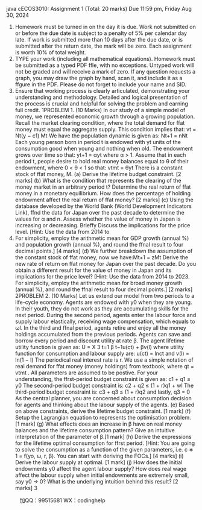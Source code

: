 java cECOS3010: Assignment 1 (Total: 20 marks) Due 11:59 pm, Friday Aug
30, 2024
1. Homework must be turned in on the day it is due. Work not submitted on
or before the due date is subject to a penalty of 5% per calendar day late. If work
is submitted more than 10 days after the due date, or is submitted after the return
date, the mark will be zero. Each assignment is worth 10% of total weight.
2. TYPE your work (including all mathematical equations). Homework
must be submitted as a typed PDF ffle, with no exceptions. Untyped work will not
be graded and will receive a mark of zero. If any question requests a graph, you may
draw the graph by hand, scan it, and include it as a ffgure in the PDF. Please do not
forget to include your name and SID.
3. Ensure that working process is clearly articulated, demonstrating your understanding
 and methodology. Detailed and logical presentation of the process is crucial
and helpful for solving the problem and earning full credit.
1PROBLEM 1. (10 Marks) In our study of a simple model of money, we represented
 economic growth through a growing population. Recall the market clearing
condition, where the total demand for ffat money must equal the aggregate supply.
This condition implies that:
vt =
Nt(y − c1)
Mt
We have the population dynamic is given as:
Nt+1 = nNt
Each young person born in period t is endowed with yt units of the consumption
good when young and nothing when old. The endowment grows over time so that:
yt+1 = αyt
where α > 1. Assume that in each period t, people desire to hold real money
balances equal to θ of their endowment, where 0 < θ < 1 so that:
vtmt = θyt
There is a constant stock of ffat money, M.
(a) Derive the lifetime budget constraint. [2 marks]
(b) What is the condition that represents the clearing of the money market in an
arbitrary period t? Determine the real return of ffat money in a monetary equilibrium.
How does the percentage of holding endowment affect the real return of ffat money?
[2 marks]
(c) Using the database developed by the World Bank (World Development Indicators
 Link), ffnd the data for Japan over the past decade to determine the values
for α and n. Assess whether the value of money in Japan is increasing or decreasing.
Brieffy Discuss the implications for the price level. [Hint: Use the data from 2014 to
2023. For simplicity, employ the arithmetic mean for GDP growth (annual %) and
population growth (annual %), and round the ffnal result to four decimal points.] [4
marks]
(d) We further breakdown the assumption of the constant stock of ffat money,
now we have:Mt+1 = zMt
Derive the new rate of return on ffat money for Japan over the past decade. Do
you obtain a different result for the value of money in Japan and its implications for
the price level? [Hint: Use the data from 2014 to 2023. For simplicity, employ the
arithmetic mean for broad money growth (annual %), and round the ffnal result to
four decimal points.] [2 marks]
2PROBLEM 2. (10 Marks) Let us extend our model from two periods to a
life-cycle economy. Agents are endowed with y0 when they are young. In their youth,
they do not work as they are accumulating skills for the next period. During the
second period, agents enter the labour force and supply labour elastically, receiving
wage compensation, which equals to ωl. In the third and ffnal period, agents retire
and enjoy all the money holdings accumulated from the previous periods. Agents
can save and borrow every period and discount utility at rate β. The agent lifetime
utility function is given as:
U =
X
3
t=1
β
t−1u(ct) + βv(l)
where utility function for consumption and labour supply are:
u(ct) = lnct
and
v(l) = ln(1 − l)
The periodical real interest rate is r. We use a simple notation of real demand
for ffat money (money holdings) from textbook, where qt = vtmt
. All parameters are
assumed to be postive. For your understanding, the ffrst-period budget constraint is
given as:
c1 + q1 ≤ y0
The second-period budget constraint is:
c2 + q2 ≤ (1 + r)q1 + wl
The third-period budget constraint is:
c3 + q3 ≤ (1 + r)q2
and lastly,
q3 = 0
As the central planner, you are concerned about consumption decision for agents and
thinking about the labour supply of the agents.
(e) Based on above constraints, derive the lifetime budget constraint. [1 mark]
(f) Setup the Lagrangian equation to represents the optimisation problem. [1
mark]
(g) What effects does an increase in β have on real money balances and the lifetime
consumption pattern? Give an intuitive interpretation of the parameter of β.[1 mark]
(h) Derive the expressions for the lifetime optimal consumption for ffrst period.
[Hint: You are going to solve the consumption as a function of the given parameters,
i.e. c
∗
1 = f(yo, ω, r, β). You can start with deriving the FOCs.] [4 marks]
(i) Derive the labour supply at optimal. [1 mark]
(j) How does the initial endowments y0 affect the agent labour supply? How does
real wage affect the labour supply when initial endowments are extremely small, say
y0 → 0? What is the underlying intuition behind this result? [2 marks]
3

         
加QQ：99515681  WX：codinghelp
